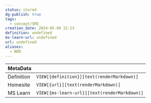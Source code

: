 ```yaml
---
status: stored
dg-publish: true
tags:
  - concept/SRE
creation_date: 2024-05-09 22:13
definition: undefined
ms-learn-url: undefined
url: undefined
aliases:
  - BDD
---
```


| MetaData   |                                              |
| ---------- | -------------------------------------------- |
| Definition | `VIEW[{definition}][text(renderMarkdown)]`   |
| Homesite   | `VIEW[{url}][text(renderMarkdown)]`          |
| MS Learn   | `VIEW[{ms-learn-url}][text(renderMarkdown)]` |
